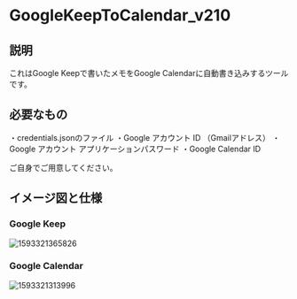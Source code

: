 # GoogleKeepToCalendar_v210

## 説明
これはGoogle Keepで書いたメモをGoogle Calendarに自動書き込みするツールです。

## 必要なもの
・credentials.jsonのファイル
・Google アカウント ID （Gmailアドレス）
・Google アカウント アプリケーションパスワード
・Google Calendar ID

ご自身でご用意してください。

## イメージ図と仕様
### Google Keep
![1593321365826](https://user-images.githubusercontent.com/59524938/85939080-93b5b180-b94d-11ea-98b9-2cdb8ab29a20.jpg)

### Google Calendar
![1593321313996](https://user-images.githubusercontent.com/59524938/85939077-91ebee00-b94d-11ea-827b-b555c0f507dd.jpg)

